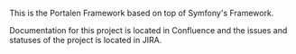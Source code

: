 This is the Portalen Framework based on top of Symfony's Framework.

Documentation for this project is located in Confluence and the issues and statuses of the project is located in JIRA.